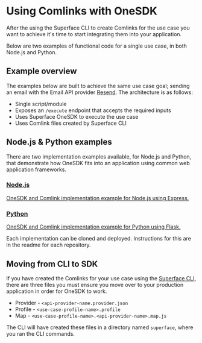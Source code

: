 # Using Comlinks with OneSDK

After the using the Superface CLI to create Comlinks for the use case you want to achieve it's time to start integrating them into your application.

Below are two examples of functional code for a single use case, in both Node.js and Python.

## Example overview

The examples below are built to achieve the same use case goal; sending an email with the Email API provider [Resend](/docs/api-examples/resend). The architecture is as follows:

- Single script/module
- Exposes an `/execute` endpoint that accepts the required inputs
- Uses Superface OneSDK to execute the use case
- Uses Comlink files created by Superface CLI

## Node.js & Python examples

There are two implementation examples available, for Node.js and Python, that demonstrate how OneSDK fits into an application using common web application frameworks.

<div className="row padding-bottom--lg">
  <div className="col col--6">
    <div className="card shadow">
      <a href="https://github.com/superfaceai/nodejs-production-example" className="menu__link">
        <div className="card__body">
          <h3>Node.js</h3>
          <p>
            OneSDK and Comlink implementation example for Node.js using Express.
          </p>
        </div>
      </a>
    </div>
  </div>
  <div className="col col--6">
    <div className="card shadow">
      <a href="https://github.com/superfaceai/python-production-example" className="menu__link">
        <div className="card__body">
          <h3>Python</h3>
          <p>
            OneSDK and Comlink implementation example for Python using Flask.
          </p>
        </div>
      </a>
    </div>
  </div>
</div>

Each implementation can be cloned and deployed. Instructions for this are in the readme for each repository.

## Moving from CLI to SDK

If you have created the Comlinks for your use case using the [Superface CLI](/docs/develop/install-superface), there are three files you must ensure you move over to your production application in order for OneSDK to work.

- Provider - `<api-provider-name.provider.json`
- Profile - `<use-case-profile-name>.profile`
- Map - `<use-case-profile-name>.<api-provider-name>.map.js`

The CLI will have created these files in a directory named `superface`, where you ran the CLI commands.
